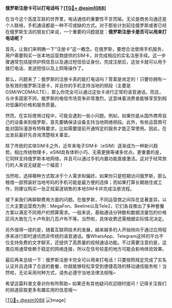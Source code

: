 **俄罗斯注册卡可以打电话吗？[[TG💪+ @esim1088](https://t.me/s/esim1088)]**

在当今这个高度互联的世界里，电话通信的重要性不言而喻。无论是商务沟通还是个人联络，手机通话都是一种不可或缺的方式。对于那些计划前往俄罗斯或者已经在俄罗斯生活的朋友们来说，一个重要的问题就是：**俄罗斯注册卡是否可以用来打电话呢？**

首先，让我们来明确一下“注册卡”这一概念。在俄罗斯，要想合法使用手机服务，用户需要购买一张本地运营商提供的SIM卡，并完成相应的实名注册手续。这一步骤通常包括提供护照信息以及通过短信验证身份。完成注册后，这张卡就可以用于拨打电话、发送短信以及上网等操作了。

那么，问题来了：俄罗斯的注册卡真的能打电话吗？答案是肯定的！只要你拥有一张有效的俄罗斯注册卡，并且你的手机支持当地的频段（主要是GSM/WCDMA/LTE），那么你完全可以通过这张卡进行正常的语音通话。而且，与许多国家不同，俄罗斯的电信市场竞争非常激烈，这意味着消费者能够享受到相对低廉的价格和服务质量。

然而，在实际使用过程中，可能会遇到一些小问题。例如，如果你是从国外携带自己的设备来到俄罗斯，首先要确保该设备支持当地网络频段。此外，有些运营商可能对国际漫游有特殊要求，比如需要提前开通特定的服务才能正常使用。因此，在出发前最好先咨询清楚相关事宜。

除了传统的实体SIM卡之外，近年来电子SIM卡（eSIM）逐渐成为一种新兴趋势。相比传统物理卡，eSIM具有体积小巧、无需更换等诸多优点。更重要的是，它同样支持俄罗斯本地网络，并且可以通过手机内置功能直接激活。这对于经常旅行的人来说无疑是一个福音！

当然啦，选择哪种方式取决于个人需求和偏好。如果你只是短期访问俄罗斯，那么租借一部预装好当地号码的手机可能是最方便的选择；而如果打算长期居住或工作，则建议购买一张正规渠道销售的本地SIM卡并完成注册流程。

接下来我们再聊聊费用方面的问题。在俄罗斯，不同运营商之间存在显著差异。以三大主要运营商为例：MegaFon、Beeline以及Tele2，它们各自推出了多种套餐方案以满足不同用户的预算需求。一般来说，基础通话分钟数和数据流量包的价格区间大致在几十卢布到几百卢布不等。当然啦，具体收费还需根据实际情况决定。

另外值得一提的是，随着互联网技术的发展，越来越多的人开始倾向于通过应用程序来进行即时通讯而非传统的语音通话。像WhatsApp、Telegram这样的平台不仅支持免费的文字聊天，还提供了高质量的视频通话功能。不过需要注意的是，这类应用通常依赖于稳定的网络连接，所以在信号较差的地方可能会影响体验效果。

最后再来总结一下：俄罗斯注册卡完全可以用来打电话！只要按照规定完成了实名认证并且选择了合适的套餐，你就能够轻松享受到便捷高效的移动通信服务啦！当然啦，无论采用何种方式，请务必遵守当地法律法规哦~

希望这篇科普文章对你有所帮助~ 如果还有其他疑问欢迎随时提问！记得关注我们的频道获取更多有趣实用的信息哦～

[[TG💪+ @esim1088](https://t.me/s/esim1088) ![Image](https://i.postimg.cc/4NQfJmqS/Snipaste-2025-05-13-00-14-12.png)]
